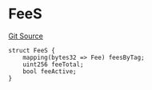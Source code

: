 # FeeS
[Git Source](https://github.com/thrackle-io/tron/blob/5b7fc1e99a9efe7cd4509a3bd8aa91769d651104/src/client/token/handler/diamond/RuleStorage.sol)


```solidity
struct FeeS {
    mapping(bytes32 => Fee) feesByTag;
    uint256 feeTotal;
    bool feeActive;
}
```

